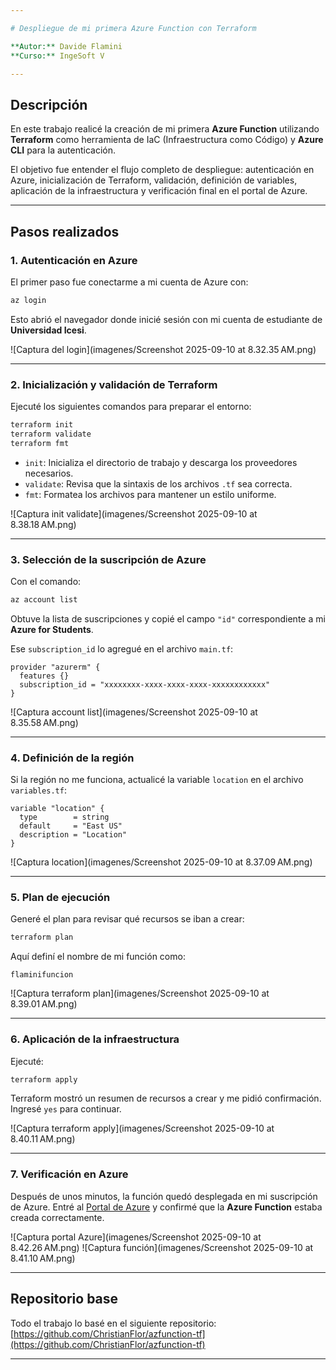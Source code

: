 ```yaml
---

# Despliegue de mi primera Azure Function con Terraform

**Autor:** Davide Flamini
**Curso:** IngeSoft V

---
```


## Descripción

En este trabajo realicé la creación de mi primera **Azure Function** utilizando **Terraform** como herramienta de IaC (Infraestructura como Código) y **Azure CLI** para la autenticación.

El objetivo fue entender el flujo completo de despliegue: autenticación en Azure, inicialización de Terraform, validación, definición de variables, aplicación de la infraestructura y verificación final en el portal de Azure.

---

## Pasos realizados

### 1. Autenticación en Azure

El primer paso fue conectarme a mi cuenta de Azure con:

```bash
az login
```

Esto abrió el navegador donde inicié sesión con mi cuenta de estudiante de **Universidad Icesi**.

![Captura del login](imagenes/Screenshot 2025-09-10 at 8.32.35 AM.png)

---

### 2. Inicialización y validación de Terraform

Ejecuté los siguientes comandos para preparar el entorno:

```bash
terraform init
terraform validate
terraform fmt
```

* `init`: Inicializa el directorio de trabajo y descarga los proveedores necesarios.
* `validate`: Revisa que la sintaxis de los archivos `.tf` sea correcta.
* `fmt`: Formatea los archivos para mantener un estilo uniforme.

![Captura init validate](imagenes/Screenshot 2025-09-10 at 8.38.18 AM.png)

---

### 3. Selección de la suscripción de Azure

Con el comando:

```bash
az account list
```

Obtuve la lista de suscripciones y copié el campo `"id"` correspondiente a mi **Azure for Students**.

Ese `subscription_id` lo agregué en el archivo `main.tf`:

```hcl
provider "azurerm" {
  features {}
  subscription_id = "xxxxxxxx-xxxx-xxxx-xxxx-xxxxxxxxxxxx"
}
```

![Captura account list](imagenes/Screenshot 2025-09-10 at 8.35.58 AM.png)

---

### 4. Definición de la región

Si la región no me funciona, actualicé la variable `location` en el archivo `variables.tf`:

```hcl
variable "location" {
  type        = string
  default     = "East US"
  description = "Location"
}
```

![Captura location](imagenes/Screenshot 2025-09-10 at 8.37.09 AM.png)

---

### 5. Plan de ejecución

Generé el plan para revisar qué recursos se iban a crear:

```bash
terraform plan
```

Aquí definí el nombre de mi función como:

```
flaminifuncion
```

![Captura terraform plan](imagenes/Screenshot 2025-09-10 at 8.39.01 AM.png)

---

### 6. Aplicación de la infraestructura

Ejecuté:

```bash
terraform apply
```

Terraform mostró un resumen de recursos a crear y me pidió confirmación. Ingresé `yes` para continuar.

![Captura terraform apply](imagenes/Screenshot 2025-09-10 at 8.40.11 AM.png)

---

### 7. Verificación en Azure

Después de unos minutos, la función quedó desplegada en mi suscripción de Azure.
Entré al [Portal de Azure](https://portal.azure.com/) y confirmé que la **Azure Function** estaba creada correctamente.

![Captura portal Azure](imagenes/Screenshot 2025-09-10 at 8.42.26 AM.png)
![Captura función](imagenes/Screenshot 2025-09-10 at 8.41.10 AM.png)

---

## Repositorio base

Todo el trabajo lo basé en el siguiente repositorio:
[https://github.com/ChristianFlor/azfunction-tf](https://github.com/ChristianFlor/azfunction-tf)

---


